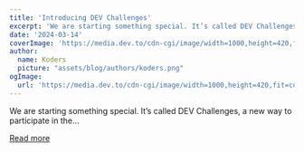 ```yaml
---
title: 'Introducing DEV Challenges'
excerpt: 'We are starting something special. It’s called DEV Challenges, a new way to participate in the...'
date: '2024-03-14'
coverImage: 'https://media.dev.to/cdn-cgi/image/width=1000,height=420,fit=cover,gravity=auto,format=auto/https%3A%2F%2Fdev-to-uploads.s3.amazonaws.com%2Fuploads%2Farticles%2Fs8gz3p8u390nq9syn89e.jpg'
author:
  name: Koders
  picture: "assets/blog/authors/koders.png"
ogImage:
  url: 'https://media.dev.to/cdn-cgi/image/width=1000,height=420,fit=cover,gravity=auto,format=auto/https%3A%2F%2Fdev-to-uploads.s3.amazonaws.com%2Fuploads%2Farticles%2Fs8gz3p8u390nq9syn89e.jpg'
---
```


We are starting something special. It’s called DEV Challenges, a new way to participate in the...

[Read more](https://dev.to/devteam/introducing-dev-challenges-1mk9)
